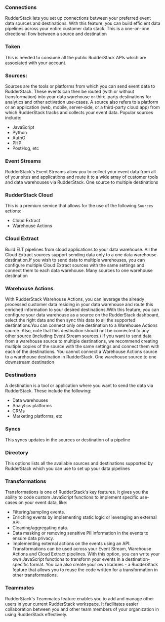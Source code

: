 ### Connections
RudderStack lets you set up connections between your preferred event data sources and destinations. With this feature, you can build efficient data pipelines across your entire customer data stack. This is a one-on-one directional flow between a source and destination

### Token
This is needed to consume all the public RudderStack APIs which are associated with your account.

### Sources: 
Sources are the tools or platforms from which you can send event data to RudderStack. These events can then be routed (with or without transformation) into your data warehouse or third-party destinations for analytics and other activation use-cases. A source also refers to a platform or an application (web, mobile, server-side, or a third-party cloud app) from which RudderStack tracks and collects your event data. Popular sources include:
- JavaScript
- Python
- AuthO
- PHP
- PostHog, etc

### Event Streams
RudderStack's Event Streams allow you to collect your event data from all of your sites and applications and route it to a wide array of customer tools and data warehouses via RudderStack. One source to multiple destinations

### RudderStack Cloud 
This is a premium service that allows for the use of the following `Sources` actions:
- Cloud Extract
- Warehouse Actions

### Cloud Extract 
Build ELT pipelines from cloud applications to your data warehouse. All the Cloud Extract sources support sending data only to a one data warehouse destination.If you wish to send data to multiple warehouses, you can configure multiple Cloud Extract sources with the same settings and connect them to each data warehouse. Many sources to one warehouse destination

### Warehouse Actions
With RudderStack Warehouse Actions, you can leverage the already processed customer data residing in your data warehouse and route this enriched information to your desired destinations.With this feature, you can configure your data warehouse as a source on the RudderStack dashboard, select the right data and then sync this data to all the supported destinations.You can connect only one destination to a Warehouse Actions source. Also, note that this destination should not be connected to any other source (including Event Stream sources.) If you want to send data from a warehouse source to multiple destinations, we recommend creating multiple copies of the source with the same settings and connect them with each of the destinations. You cannot connect a Warehouse Actions source to a warehouse destination in RudderStack. One warehouse source to one downstream destination

### Destinations
A destination is a tool or application where you want to send the data via RudderStack. These include the following:
- Data warehouses
- Analytics platforms
- CRMs
- Marketing platforms, etc

### Syncs
This syncs updates in the sources or destination of a pipeline

### Directory
This options lists all the available sources and destinations supported by RudderStack which you can use to set up your data pipelines

### Transformations
Transformations is one of RudderStack's key features. It gives you the ability to code custom JavaScript functions to implement specific use-cases on your event data, like:
- Filtering/sampling events.
- Enriching events by implementing static logic or leveraging an external API.
- Cleaning/aggregating data.
- Data masking or removing sensitive PII information in the events to ensure data privacy.
- Implementing external actions on the events using an API.
Transformations can be used across your Event Stream, Warehouse Actions and Cloud Extract pipelines. With this option, you can write your own JavaScript functions to transform your events in a destination-specific format. You can also create your own libraries - a RudderStack feature that allows you to reuse the code written for a transformation in other transformations.

### Teammates
RudderStack's Teammates feature enables you to add and manage other users in your current RudderStack workspace. It facilitates easier collaboration between you and other team members of your organization in using RudderStack effectively.
